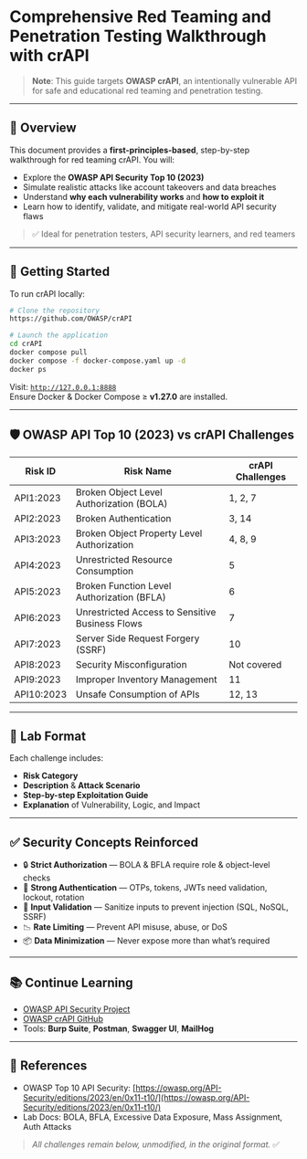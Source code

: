 # Comprehensive Red Teaming and Penetration Testing Walkthrough with crAPI

> **Note**: This guide targets **OWASP crAPI**, an intentionally vulnerable API for safe and educational red teaming and penetration testing.

---

## 📖 Overview

This document provides a **first-principles-based**, step-by-step walkthrough for red teaming crAPI. You will:

- Explore the **OWASP API Security Top 10 (2023)**
- Simulate realistic attacks like account takeovers and data breaches
- Understand **why each vulnerability works** and **how to exploit it**
- Learn how to identify, validate, and mitigate real-world API security flaws

> ✅ Ideal for penetration testers, API security learners, and red teamers

---

## 🚀 Getting Started

To run crAPI locally:

```bash
# Clone the repository
https://github.com/OWASP/crAPI

# Launch the application
cd crAPI
docker compose pull 
docker compose -f docker-compose.yaml up -d
docker ps
```

Visit: [`http://127.0.0.1:8888`](http://crapi.local:8888)\
Ensure Docker & Docker Compose ≥ **v1.27.0** are installed.

---

## 🛡️ OWASP API Top 10 (2023) vs crAPI Challenges

| **Risk ID** | **Risk Name**                                   | **crAPI Challenges** |
| ----------- | ----------------------------------------------- | -------------------- |
| API1:2023   | Broken Object Level Authorization (BOLA)        | 1, 2, 7              |
| API2:2023   | Broken Authentication                           | 3, 14                |
| API3:2023   | Broken Object Property Level Authorization      | 4, 8, 9              |
| API4:2023   | Unrestricted Resource Consumption               | 5                    |
| API5:2023   | Broken Function Level Authorization (BFLA)      | 6                    |
| API6:2023   | Unrestricted Access to Sensitive Business Flows | 7                    |
| API7:2023   | Server Side Request Forgery (SSRF)              | 10                   |
| API8:2023   | Security Misconfiguration                       | Not covered          |
| API9:2023   | Improper Inventory Management                   | 11                   |
| API10:2023  | Unsafe Consumption of APIs                      | 12, 13               |

---

## 🧪 Lab Format

Each challenge includes:

- **Risk Category**
- **Description** & **Attack Scenario**
- **Step-by-step Exploitation Guide**
- **Explanation** of Vulnerability, Logic, and Impact

---

## ✅ Security Concepts Reinforced

- 🔒 **Strict Authorization** — BOLA & BFLA require role & object-level checks
- 🔐 **Strong Authentication** — OTPs, tokens, JWTs need validation, lockout, rotation
- 🧹 **Input Validation** — Sanitize inputs to prevent injection (SQL, NoSQL, SSRF)
- 📉 **Rate Limiting** — Prevent API misuse, abuse, or DoS
- 📦 **Data Minimization** — Never expose more than what’s required

---

## 📚 Continue Learning

- [OWASP API Security Project](https://owasp.org/www-project-api-security/)
- [OWASP crAPI GitHub](https://github.com/OWASP/crAPI)
- Tools: **Burp Suite**, **Postman**, **Swagger UI**, **MailHog**

---

## 📎 References

- OWASP Top 10 API Security: [https://owasp.org/API-Security/editions/2023/en/0x11-t10/](https://owasp.org/API-Security/editions/2023/en/0x11-t10/)
- Lab Docs: BOLA, BFLA, Excessive Data Exposure, Mass Assignment, Auth Attacks

> *All challenges remain below, unmodified, in the original format.* ✅

